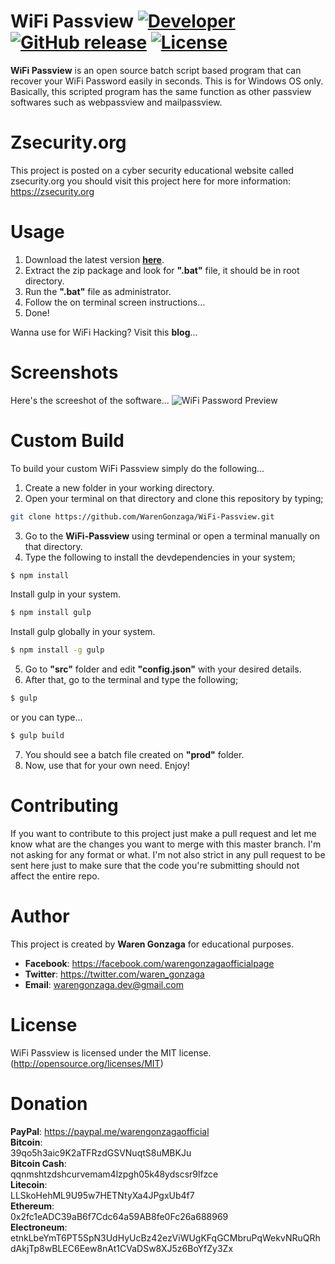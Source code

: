 # WiFi Passview [![Developer](https://img.shields.io/badge/developed%20by-WarenGonzaga-green.svg)](https://github.com/WarenGonzaga/) [![GitHub release](https://img.shields.io/github/release/WarenGonzaga/WiFi-Passview.svg)](https://github.com/WarenGonzaga/WiFi-Passview/releases) [![License](https://img.shields.io/github/license/WarenGonzaga/WiFi-Passview.svg)](https://github.com/WarenGonzaga/WiFi-Passview)

**WiFi Passview** is an open source batch script based program that can recover your WiFi Password easily in seconds. This is for Windows OS only. Basically, this scripted program has the same function as other passview softwares such as webpassview and mailpassview.

# Zsecurity.org
This project is posted on a cyber security educational website called zsecurity.org you should visit this project here for more information: https://zsecurity.org

# Usage
1. Download the latest version **[here](https://github.com/WarenGonzaga/WiFi-Passview/releases)**.
2. Extract the zip package and look for **".bat"** file, it should be in root directory.
3. Run the **".bat"** file as administrator.
3. Follow the on terminal screen instructions...
4. Done!

Wanna use for WiFi Hacking? Visit this **blog**...

# Screenshots

Here's the screeshot of the software...
![WiFi Password Preview](https://raw.githubusercontent.com/WarenGonzaga/WiFi-Passview/master/src/img/screenshot_01.png)

# Custom Build

To build your custom WiFi Passview simply do the following...
1. Create a new folder in your working directory.
2. Open your terminal on that directory and clone this repository by typing;<br>
```bash
git clone https://github.com/WarenGonzaga/WiFi-Passview.git
```
3. Go to the **WiFi-Passview** using terminal or open a terminal manually on that directory.
4. Type the following to install the devdependencies in your system;<br>
```bash
$ npm install
```
Install gulp in your system.
```bash
$ npm install gulp
```
Install gulp globally in your system.
```bash
$ npm install -g gulp
```
5. Go to **"src"** folder and edit **"config.json"** with your desired details.
6. After that, go to the terminal and type the following;
```bash
$ gulp
```
or you can type...
```bash
$ gulp build
```
7. You should see a batch file created on **"prod"** folder.
8. Now, use that for your own need. Enjoy!

# Contributing

If you want to contribute to this project just make a pull request and let me know what are the changes you want to merge with this master branch. I'm not asking for any format or what. I'm not also strict in any pull request to be sent here just to make sure that the code you're submitting should not affect the entire repo.

# Author

This project is created by **Waren Gonzaga** for educational purposes.
- **Facebook**: https://facebook.com/warengonzagaofficialpage
- **Twitter**: https://twitter.com/waren_gonzaga
- **Email**: warengonzaga.dev@gmail.com

# License

WiFi Passview is licensed under the MIT license. (http://opensource.org/licenses/MIT)

# Donation
**PayPal**: https://paypal.me/warengonzagaofficial<br>
**Bitcoin**:<br>39qo5h3aic9K2aTFRzdGSVNuqtS8uMBKJu<br>
**Bitcoin Cash**:<br>qqnmshtzdshcurvemam4lzpgh05k48ydscsr9lfzce<br>
**Litecoin**:<br>LLSkoHehML9U95w7HETNtyXa4JPgxUb4f7<br>
**Ethereum**:<br>0x2fc1eADC39aB6f7Cdc64a59AB8fe0Fc26a688969<br>
**Electroneum**:<br/>etnkLbeYmT6PT5SpN3UdHyUcBz42ezViWUgKFqGCMbruPqWekvNRuQRhdAkjTp8wBLEC6Eew8nAt1CVaDSw8XJ5z6BoYfZy3Zx
